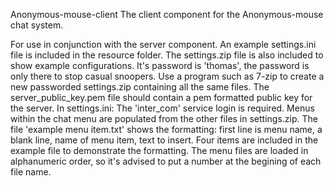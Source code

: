 Anonymous-mouse-client
The client component for the Anonymous-mouse chat system.

For use in conjunction with the server component. An example settings.ini file is included in the resource folder. The settings.zip file is also included to show example configurations. It's password is 'thomas', the password is only there to stop casual snoopers. Use a program such as 7-zip to create a new passworded settings.zip containing all the same files. The server_public_key.pem file should contain a pem formatted public key for the server. In settings.ini: The 'inter_com' service login is required. Menus within the chat menu are populated from the other files in settings.zip. The file 'example menu item.txt' shows the formatting: first line is menu name, a blank line, name of menu item, text to insert. Four items are included in the example file to demonstrate the formatting. The menu files are loaded in alphanumeric order, so it's advised to put a number at the begining of each file name.